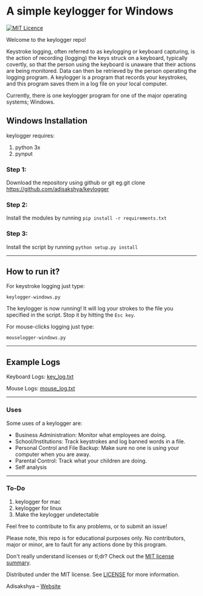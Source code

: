 # A simple keylogger for Windows
[![MIT Licence](https://badges.frapsoft.com/os/mit/mit.png?v=103)](https://opensource.org/licenses/mit-license.php)

Welcome to the keylogger repo! 

Keystroke logging, often referred to as keylogging or keyboard capturing, is the action of recording (logging) the keys struck on a keyboard, typically covertly, so that the person using the keyboard is unaware that their actions are being monitored. 
Data can then be retrieved by the person operating the logging program.
A keylogger is a program that records your keystrokes, and this program saves them in a log file on your local computer.

Currently, there is one keylogger program for one of the major operating systems; Windows.

## Windows Installation
keylogger requires:
  1. python 3x
  2. pynput

### Step 1: 
Download the repository using github or git eg.git clone https://github.com/adisakshya/keylogger

### Step 2: 
Install the modules by running `pip install -r requirements.txt`

### Step 3: 
Install the script by running `python setup.py install`

---
## How to run it?

For keystroke logging just type:
```
keylogger-windows.py
```

The keylogger is now running! It will log your strokes to the file you
specified in the script. 
Stop it by hitting the `Esc key`.

For mouse-clicks logging just type:
```
mouselogger-windows.py
```

---
## Example Logs

Keyboard Logs: [key_log.txt](https://github.com/adisakshya/keylogger/blob/master/examples/keyboard_log_example/key_log.txt)

Mouse Logs: [mouse_log.txt](https://github.com/adisakshya/keylogger/blob/master/examples/mouse_log_example/mouse_log.txt)

---
### Uses

Some uses of a keylogger are:

- Business Administration: Monitor what employees are doing.
- School/Institutions: Track keystrokes and log banned words in a file.
- Personal Control and File Backup: Make sure no one is using your computer when you are away.
- Parental Control: Track what your children are doing.
- Self analysis

---
### To-Do
  1. keylogger for mac
  2. keylogger for linux
  3. Make the keylogger undetectable


Feel free to contribute to fix any problems, or to submit an issue!

Please note, this repo is for educational purposes only. No contributors, major or minor, are to fault for any actions done by this program.

Don't really understand licenses or tl;dr? Check out the [MIT license summary](https://tldrlegal.com/license/mit-license).

Distributed under the MIT license. See [LICENSE](https://github.com/adisakshya/keylogger/blob/master/LICENSE) for more information.

Adisakshya – [Website](https://adisakshya.github.io)
